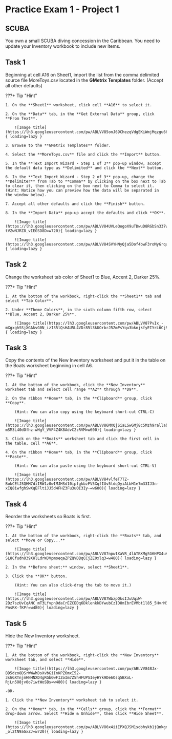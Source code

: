 # Practice Exam 1 - Project 1

## SCUBA

You own a small SCUBA diving concession in the Caribbean. You need to update your Inventory workbook to include new items.

## Task 1
 
Beginning at cell A16 on Sheet1, import the list from the comma delimited source file MoreToys.csv located in the **GMetrix Templates** folder. (Accept all other defaults)

???+ Tip "Hint"

    1. On the **Sheet1** worksheet, click cell **A16** to select it.
    
    2. On the **Data** tab, in the **Get External Data** group, click **From Text**.

        ![Image title](https://lh3.googleusercontent.com/pw/ABLVV85onJ69ChezqVdgEKiWmjMqzgu66zk6N0_oZTgFnsv1uQag0hyDyjqkPSFevvwr3wkxm0QsflFqXC9sUb89hqoN_ezYGeHAWb5V0hSW9S60bsLSwnz2=w720){ loading=lazy }

    3. Browse to the **GMetrix Templates** folder.

    4. Select the **MoreToys.csv** file and click the **Import** button.

    5. In the **Text Import Wizard - Step 1 of 3** pop-up window, accept the default data type as **Delimited** and click the **Next** button.

    6. In the **Text Import Wizard - Step 2 of 3** pop-up, change the **Delimiter** from Tab to **Comma** by clicking on the box next to Tab to clear it, then clicking on the box next to Comma to select it. (Hint: Notice how you can preview how the data will be separated in the window below).
    
    7. Accept all other defaults and click the **Finish** button.
    
    8. In the **Import Data** pop-up accept the defaults and click **OK**.

        ![Image title](https://lh3.googleusercontent.com/pw/ABLVV84UVLeQogoX9uTDwuD8RGbSn337wyg3OqEhL2pJmyGCt941092EZnSUsFcOtMaMXISXaoKhI_M3xXmBVRBDVMrsVJDhqLhja-tVZwNJRZ8_vIEGSD8D=w720){ loading=lazy }

        ![Image title](https://lh3.googleusercontent.com/pw/ABLVV84SVYHNyQja5Dof4bwF3roMyGrqu2_U8KUgLsu30ggY7oHvEfJ2lPg81QuV8jYATyCKJ78yfUTMxrgC86Zod2qSq8fZYQH5qqOMoVS5jhWxmW4iejkb=w600){ loading=lazy }

## Task 2

Change the worksheet tab color of Sheet1 to Blue, Accent 2, Darker 25%.

???+ Tip "Hint"

    1. At the bottom of the workbook, right-click the **Sheet1** tab and select **Tab Color**.

    2. Under **Theme Colors**, in the sixth column fifth row, select **Blue, Accent 2, Darker 25%**.

        ![Image title](https://lh3.googleusercontent.com/pw/ABLVV87PvIx_-mXgxghSSjXGAkvG0N_izI35lQsHAU5L4VDr85l3kUOrbrJ5ZmPsYqu3bknjkfyEIYrL6CjRldpHttAdSOtgXlNpdgEQ7mmPl4ezi8qQi1CB=w600){ loading=lazy }

## Task 3

Copy the contents of the New Inventory worksheet and put it in the table on the Boats worksheet beginning in cell A6.

???+ Tip "Hint"

    1. At the bottom of the workbook, click the **New Inventory** worksheet tab and select cell range **A2** through **D9**.

    2. On the ribbon **Home** tab, in the **Clipboard** group, click **Copy**.

        (Hint: You can also copy using the keyboard short-cut CTRL-C)

        ![Image title](https://lh3.googleusercontent.com/pw/ABLVV86MXQjSiaLSwGMj8c5Mzh9rallab0ASl1XFKRTnXG_KMycXId3o7GyoLQLKwaRds4iZpyeI8QJXBcjI-mSM3L40dOfhz-wHgY_VVP4Z4K8AdvC2zRVM=w600){ loading=lazy }

    3. Click on the **Boats** worksheet tab and click the first cell in the table, cell **A6**.
    
    4. On the ribbon **Home** tab, in the **Clipboard** group, click **Paste**.

        (Hint: You can also paste using the keyboard short-cut CTRL-V)

        ![Image title](https://lh3.googleusercontent.com/pw/ABLVV84vlfeT7TZ-BokCElJSQHM7diIRW1z0wIMJHSd10ipfgkbzFV5XqfIUv5ldqOyiALbH1e7m33IJ3n-xIQ8iwfghSwXqEFltiJJ5d4FHZ3Fu3uOI3Iy-=w600){ loading=lazy }

## Task 4

Reorder the worksheets so Boats is first.

???+ Tip "Hint"

    1. At the bottom of the workbook, right-click the **Boats** tab, and select **Move or Copy...**

        ![Image title](https://lh3.googleusercontent.com/pw/ABLVV87npw1XaVR_4lATBXMgSG6HPX4uKV3ZJYftkXTkrsO2V_BgSBobx9izYs1275TTjKI3hGo-SL8CfudnO39XHlLdrWJVpmoeqaZPZQVDBqCCjZE0xlq3=w480){ loading=lazy }

    2. In the **Before sheet:** window, select **Sheet1**.

    3. Click the **OK** button.

        (Hint: You can also click-drag the tab to move it.)

        ![Image title](https://lh3.googleusercontent.com/pw/ABLVV87WbzpQksIJuUqiW-2Dz7szUvCqANC_mT3Lfvpn9daCrEZCEDq6DklenkkDYwubCzID8mIbrEVMbt1l85_5HvrM38FZKjqeNw9lAZiUS-PnsRX-fKPr=w480){ loading=lazy }

## Task 5

Hide the New Inventory worksheet.

???+ Tip "Hint"

    1. At the bottom of the workbook, right-click the **New Inventory** worksheet tab, and select **Hide**.

        ![Image title](https://lh3.googleusercontent.com/pw/ABLVV848Jx-BD5dzo8DSrWWwhDsXvbGiInKPZ6mxI52-3sGGXTnjmHNHNXD4gRGb6wFIZoIm7Z5hHFUPSIeyHYk9De6Osq5BXoL-RjLn5O8jv0o7iwtWoSBs=w480){ loading=lazy }

    -OR-

    1. Click the **New Inventory** worksheet tab to select it.

    2. On the **Home** tab, in the **Cells** group, click the **Format** drop-down arrow. Select **Hide & Unhide**, then click **Hide Sheet**.

        ![Image title](https://lh3.googleusercontent.com/pw/ABLVV86x4iiEPXQJSM1sobhykb1jQnkgnUyDjxO45tBqgpMTOerwzSWelFJSmyzQxYdZ8OYhKTxg8hkGbDEG4iYpx67MELvUGqe2Doo8aeJ-_ol2tN9aGxZJ=w720){ loading=lazy }